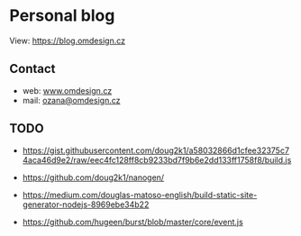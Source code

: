 # Personal blog

View: https://blog.omdesign.cz

## Contact

* web: www.omdesign.cz
* mail: ozana@omdesign.cz



## TODO

* https://gist.githubusercontent.com/doug2k1/a58032866d1cfee32375c74aca46d9e2/raw/eec4fc128ff8cb9233bd7f9b6e2dd133ff1758f8/build.js
* https://github.com/doug2k1/nanogen/
* https://medium.com/douglas-matoso-english/build-static-site-generator-nodejs-8969ebe34b22

* https://github.com/hugeen/burst/blob/master/core/event.js   